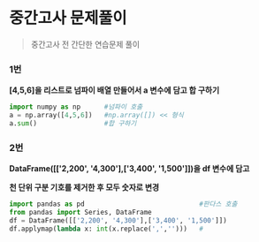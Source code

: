 # 중간고사 문제풀이

> 중간고사 전 간단한 연습문제 풀이



### 1번

**[4,5,6]을 리스트로 넘파이 배열 만들어서 a 변수에 담고 합 구하기**

```python
import numpy as np		#넘파이 호출
a = np.array([4,5,6])	#np.array([]) << 형식
a.sum()					#합 구하기
```



### 2번

**DataFrame([['2,200', '4,300'],['3,400', '1,500']])을 df 변수에 담고**

**천 단위 구분 기호를 제거한 후 모두 숫자로 변경**

```python
import pandas as pd								#판다스 호출
from pandas import Series, DataFrame
df = DataFrame([['2,200', '4,300'],['3,400', '1,500']])
df.applymap(lambda x: int(x.replace(',','')))	#
```



